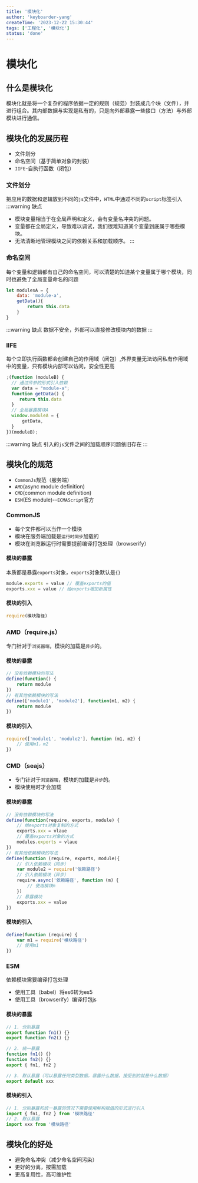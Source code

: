 ```yaml
---
title: '模块化'
author: 'keyboarder-yang'
createTime: '2023-12-22 15:30:44'
tags: ['工程化', '模块化']
status: 'done'
---
```


# 模块化

## 什么是模块化
模块化就是将一个复杂的程序依据一定的规则（规范）封装成几个块（文件），并进行组合。其内部数据与实现是私有的，只是向外部暴露一些接口（方法）与外部模块进行通信。

## 模块化的发展历程
+ 文件划分
+ 命名空间（基于简单对象的封装）
+ `IIFE`-自执行函数（闭包）

### 文件划分
把应用的数据和逻辑放到不同的`js`文件中，`HTML`中通过不同的`script`标签引入
:::warning 缺点
+ 模块变量相当于在全局声明和定义，会有变量名冲突的问题。
+ 变量都在全局定义，导致难以调试，我们很难知道某个变量到底属于哪些模块。
+ 无法清晰地管理模块之间的依赖关系和加载顺序。
:::

### 命名空间
每个变量和逻辑都有自己的命名空间，可以清楚的知道某个变量属于哪个模块，同时也避免了全局变量命名的问题
```javascript
let modulesA = {
    data: 'module-a',
    getData(){
        return this.data
    }
}
```
:::warning 缺点
数据不安全，外部可以直接修改模块内的数据
:::

### IIFE
每个立即执行函数都会创建自己的作用域（闭包）,外界变量无法访问私有作用域中的变量，只有模块内部可以访问，安全性更高
```javascript
;(function (moduleB) {
  // 通过传参的形式引入依赖
  var data = "module-a";
  function getData() {
     return this.data
  }
  // 全局暴露模块A
  window.moduleA = {
      getData,
  }
})(moduleB);
```
:::warning 缺点
引入的`js`文件之间的加载顺序问题依旧存在
:::

## 模块化的规范
+ `CommonJs`规范（服务端）
+ `AMD`(async module definition)
+ `CMD`(common module definition)
+ `ESM`(ES module)--`ECMAScript`官方

### CommonJS
+ 每个文件都可以当作一个模块
+ 模块在服务端加载是`运行时同步`加载的
+ 模块在浏览器运行时需要提前编译打包处理（browserify）
#### 模块的暴露
本质都是暴露`exports`对象，`exports`对象默认是`{}`
```javascript
module.exports = value // 覆盖exports的值
exports.xxx = value // 给exports增加新属性
```
#### 模块的引入
```javascript
require(模块路径)
```

### AMD（require.js）
专门针对于`浏览器端`，模块的加载是`异步`的。
#### 模块的暴露
```javascript
// 没有依赖模块的写法
define(function() {
    return module
})
// 有其他依赖模块的写法
define(['module1', 'module2'], function(m1, m2) {
    return module
})
```
#### 模块的引入
```javascript
require(['module1', 'module2'], function (m1, m2) {
    // 使用m1，m2
})
```

### CMD（seajs）
+ 专门针对于`浏览器端`，模块的加载是`异步`的。
+ 模块使用时才会加载

#### 模块的暴露
```javascript
// 没有依赖模块的写法
define(function(require, exports, module) {
    // 给exports对象复制的方式
    exports.xxx = vlaue
    // 覆盖exports对象的方式
    modules.exports = vlaue
})
// 有其他依赖模块的写法
define(function (require, exports, module){
    // 引入依赖模块（同步）
    var module2 = require('依赖路径')
    // 引入依赖模块（异步）
    require.async('依赖路径', function (m) {
        // 使用模块m
    })
    // 暴露模块
    exports.xxx = value
})
```
#### 模块的引入
```javascript
define(function (require) {
    var m1 = require('模块路径')
    // 使用m1
})
```

### ESM
依赖模块需要编译打包处理
+ 使用工具（babel）将es6转为es5
+ 使用工具（browserify）编译打包js
#### 模块的暴露
```javascript
// 1. 分别暴露
export function fn1() {}
export function fn2() {}

// 2. 统一暴露
function fn1() {}
function fn2() {}
export { fn1, fn2 }

// 3. 默认暴露（可以暴露任何类型数据，暴露什么数据，接受到的就是什么数据）
export default xxx
```
#### 模块的引入
```javascript
// 1. 分别暴露和统一暴露的情况下需要使用解构赋值的形式进行引入
import { fn1, fn2 } from '模块路径'
// 2. 默认暴露
import xxx from '模块路径'
```




## 模块化的好处
+ 避免命名冲突（减少命名空间污染）
+ 更好的分离，按需加载
+ 更高复用性，高可维护性

